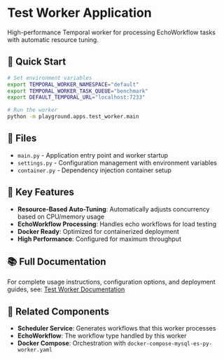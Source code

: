 # Test Worker Application

High-performance Temporal worker for processing EchoWorkflow tasks with automatic resource tuning.

## 🚀 Quick Start

```bash
# Set environment variables
export TEMPORAL_WORKER_NAMESPACE="default"
export TEMPORAL_WORKER_TASK_QUEUE="benchmark"
export DEFAULT_TEMPORAL_URL="localhost:7233"

# Run the worker
python -m playground.apps.test_worker.main
```

## 📁 Files

- `main.py` - Application entry point and worker startup
- `settings.py` - Configuration management with environment variables
- `container.py` - Dependency injection container setup

## 🔧 Key Features

- **Resource-Based Auto-Tuning**: Automatically adjusts concurrency based on CPU/memory usage
- **EchoWorkflow Processing**: Handles echo workflows for load testing
- **Docker Ready**: Optimized for containerized deployment
- **High Performance**: Configured for maximum throughput

## 📚 Full Documentation

For complete usage instructions, configuration options, and deployment guides, see:
[Test Worker Documentation](../../../README_TEST_WORKER.md)

## 🔗 Related Components

- **Scheduler Service**: Generates workflows that this worker processes
- **EchoWorkflow**: The workflow type handled by this worker
- **Docker Compose**: Orchestration with `docker-compose-mysql-es-py-worker.yaml`
